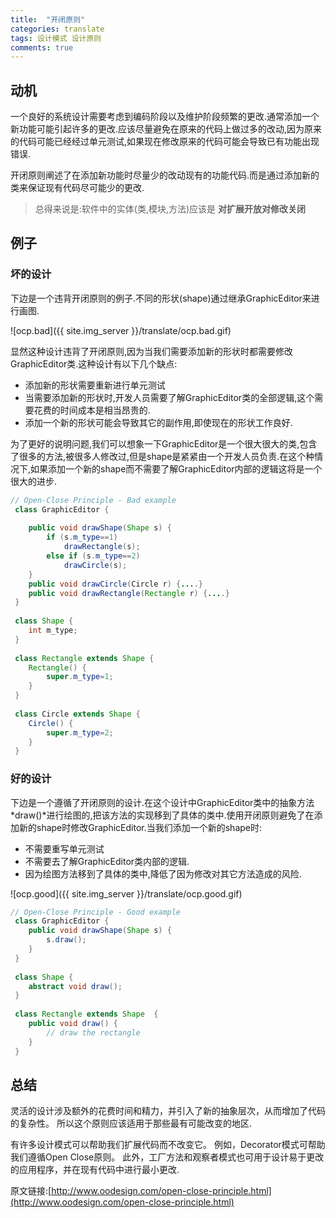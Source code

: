```yaml
---
title:  "开闭原则"
categories: translate
tags: 设计模式 设计原则
comments: true
---
```


## 动机

一个良好的系统设计需要考虑到编码阶段以及维护阶段频繁的更改.通常添加一个新功能可能引起许多的更改.应该尽量避免在原来的代码上做过多的改动,因为原来的代码可能已经经过单元测试,如果现在修改原来的代码可能会导致已有功能出现错误.

开闭原则阐述了在添加新功能时尽量少的改动现有的功能代码.而是通过添加新的类来保证现有代码尽可能少的更改.

> 总得来说是:软件中的实体(类,模块,方法)应该是 **对扩展开放对修改关闭**


<!-- more -->


## 例子
### 坏的设计

下边是一个违背开闭原则的例子.不同的形状(shape)通过继承GraphicEditor来进行画图.

![ocp.bad]({{ site.img_server }}/translate/ocp.bad.gif)

显然这种设计违背了开闭原则,因为当我们需要添加新的形状时都需要修改GraphicEditor类.这种设计有以下几个缺点:

* 添加新的形状需要重新进行单元测试
* 当需要添加新的形状时,开发人员需要了解GraphicEditor类的全部逻辑,这个需要花费的时间成本是相当昂贵的.
* 添加一个新的形状可能会导致其它的副作用,即使现在的形状工作良好.

为了更好的说明问题,我们可以想象一下GraphicEditor是一个很大很大的类,包含了很多的方法,被很多人修改过,但是shape是紧紧由一个开发人员负责.在这个种情况下,如果添加一个新的shape而不需要了解GraphicEditor内部的逻辑这将是一个很大的进步.

```java
// Open-Close Principle - Bad example
 class GraphicEditor {
 
 	public void drawShape(Shape s) {
 		if (s.m_type==1)
 			drawRectangle(s);
 		else if (s.m_type==2)
 			drawCircle(s);
 	}
 	public void drawCircle(Circle r) {....}
 	public void drawRectangle(Rectangle r) {....}
 }
 
 class Shape {
 	int m_type;
 }
 
 class Rectangle extends Shape {
 	Rectangle() {
 		super.m_type=1;
 	}
 }
 
 class Circle extends Shape {
 	Circle() {
 		super.m_type=2;
 	}
 } 
```

### 好的设计

下边是一个遵循了开闭原则的设计.在这个设计中GraphicEditor类中的抽象方法 *draw()*进行绘图的,把该方法的实现移到了具体的类中.使用开闭原则避免了在添加新的shape时修改GraphicEditor.当我们添加一个新的shape时:

* 不需要重写单元测试
* 不需要去了解GraphicEditor类内部的逻辑.
* 因为绘图方法移到了具体的类中,降低了因为修改对其它方法造成的风险.

![ocp.good]({{ site.img_server }}/translate/ocp.good.gif)

```java
// Open-Close Principle - Good example
 class GraphicEditor {
 	public void drawShape(Shape s) {
 		s.draw();
 	}
 }
 
 class Shape {
 	abstract void draw();
 }
 
 class Rectangle extends Shape  {
 	public void draw() {
 		// draw the rectangle
 	}
 } 
```

## 总结

灵活的设计涉及额外的花费时间和精力，并引入了新的抽象层次，从而增加了代码的复杂性。 所以这个原则应该适用于那些最有可能改变的地区.

有许多设计模式可以帮助我们扩展代码而不改变它。 例如，Decorator模式可帮助我们遵循Open Close原则。 此外，工厂方法和观察者模式也可用于设计易于更改的应用程序，并在现有代码中进行最小更改.

原文链接:[http://www.oodesign.com/open-close-principle.html](http://www.oodesign.com/open-close-principle.html)

